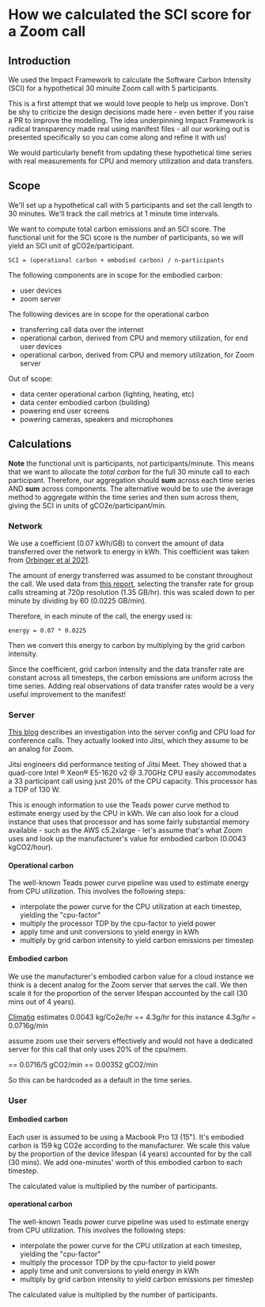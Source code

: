 # How we calculated the SCI score for a Zoom call

## Introduction

We used the Impact Framework to calculate the Software Carbon Intensity (SCI) for a hypothetical 30 minuite Zoom call with 5 participants.

This is a first attempt that we would love people to help us improve. Don't be shy to criticize the design decisions made here - even better if you raise a PR to improve the modelling. The idea underpinning Impact Framework is radical transparency made real using manifest files - all our working out is presented specifically so you can come along and refine it with us!

We would particularly benefit from updating these hypothetical time series with real measurements for CPU and memory utilization and data transfers.

## Scope

We'll set up a hypothetical call with 5 participants and set the call length to 30 minutes. We'll track the call metrics at 1 minute time intervals.

We want to compute total carbon emissions and an SCI score. The functional unit for the SCi score is the number of participants, so we will yield an SCI unit of gCO2e/participant.

```
SCI = (operational carbon + embodied carbon) / n-participants
```

The following components are in scope for the embodied carbon:
- user devices
- zoom server

The following devices are in scope for the operational carbon

- transferring call data over the internet
- operational carbon, derived from CPU and memory utilization, for end user devices
- operational carbon, derived from CPU and memory utilization, for Zoom server
  

Out of scope:

- data center operational carbon (lighting, heating, etc)
- data center embodied carbon (building)
- powering end user screens
- powering cameras, speakers and microphones



## Calculations

**Note** the functional unit is participants, not participants/minute. This means that we want to allocate the *total carbon* for the full 30 minute call to each participant. Therefore, our aggregation should **sum** across each time series AND **sum** across components. The alternative would be to use the average method to aggregate within the time series and then sum across them, giving the SCI in units of gCO2e/participant/min.


### Network

We use a coefficient (0.07 kWh/GB) to convert the amount of data transferred over the network to energy in kWh. This coefficient was taken from [Orbinger et al 2021](https://www.sciencedirect.com/science/article/abs/pii/S0921344920307072).

The amount of energy transferred was assumed to be constant throughout the call. We used data from [this report](https://tactiq.io/learn/zoom-data-usage-facts), selecting the transfer rate for group calls streaming at 720p resolution (1.35 GB/hr). this was scaled down to per minute by dividing by 60 (0.0225 GB/min).

Therefore, in each minute of the call, the energy used is:

```
energy = 0.07 * 0.0225
```

Then we convert this energy to carbon by multiplying by the grid carbon intensity.

Since the coefficient, grid carbon intensity and the data transfer rate are constant across all timesteps, the carbon emissions are uniform across the time series. Adding real observations of data transfer rates would be a very useful improvement to the manifest!


### Server

[This blog](https://trembit.com/blog/how-much-does-it-cost-to-maintain-zoom-servers-infrastructure/) describes an investigation into the server config and CPU load for conference calls. They actually looked into Jitsi, which they assume to be an analog for Zoom.

Jitsi engineers did performance testing of Jitsi Meet. They showed that a quad-core Intel ® Xeon® E5-1620 v2 @ 3.70GHz CPU easily accommodates a 33 participant call using just 20% of the CPU capacity. This processor has a TDP of 130 W.


This is enough information to use the Teads power curve method to estimate energy used by the CPU in kWh. We can also look for a cloud instance that uses that processor and has some fairly substantial memory available - such as the AWS c5.2xlarge - let's assume that's what Zoom uses and look up the manufacturer's value for embodied carbon (0.0043 kgCO2/hour).

#### Operational carbon

The well-known Teads power curve pipeline was used to estimate energy from CPU utilization. This involves the following steps:

- interpolate the power curve for the CPU utilization at each timestep, yielding the "cpu-factor"
- multiply the processor TDP by the cpu-factor to yield power
- apply time and unit conversions to yield energy in kWh
- multiply by grid carbon intensity to yield carbon emissions per timestep

#### Embodied carbon

We use the manufacturer's embodied carbon value for a cloud instance we think is a decent analog for the Zoom server that serves the call.
We then scale it for the proportion of the server lifespan accounted by the call (30 mins out of 4 years).

[Climatiq](https://www.climatiq.io/data/emission-factor/49b1f8c1-e6e0-4952-b871-3cd70f8e52e0) estimates 0.0043 kg/Co2e/hr == 4.3g/hr for this instance
4.3g/hr = 0.0716g/min

assume zoom use their servers effectively and would not have a dedicated server for this call that only uses 20% of the cpu/mem.

== 0.0716/5 gCO2/min
== 0.00352 gCO2/min

So this can be hardcoded as a default in the time series.


### User

#### Embodied carbon

Each user is assumed to be using a Macbook Pro 13 (15"). It's embodied carbon is 159 kg CO2e according to the manufacturer.
We scale this value by the proportion of the device lifespan (4 years) accounted for by the call (30 mins).
We add one-minutes' worth of this embodied carbon to each timestep.

The calculated value is multiplied by the number of participants.

#### operational carbon

The well-known Teads power curve pipeline was used to estimate energy from CPU utilization. This involves the following steps:

- interpolate the power curve for the CPU utilization at each timestep, yielding the "cpu-factor"
- multiply the processor TDP by the cpu-factor to yield power
- apply time and unit conversions to yield energy in kWh
- multiply by grid carbon intensity to yield carbon emissions per timestep

The calculated value is multiplied by the number of participants.
